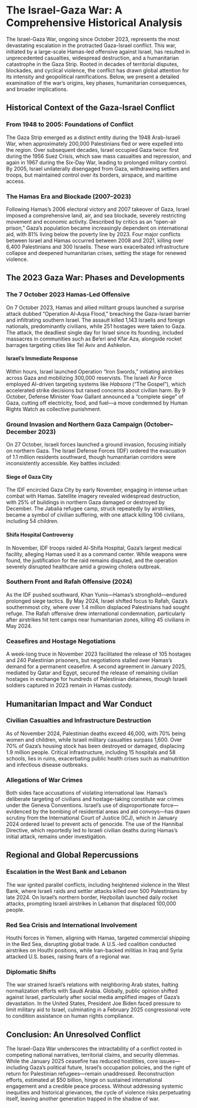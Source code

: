# The Israel-Gaza War: A Comprehensive Historical Analysis  

The Israel-Gaza War, ongoing since October 2023, represents the most devastating escalation in the protracted Gaza-Israel conflict. This war, initiated by a large-scale Hamas-led offensive against Israel, has resulted in unprecedented casualties, widespread destruction, and a humanitarian catastrophe in the Gaza Strip. Rooted in decades of territorial disputes, blockades, and cyclical violence, the conflict has drawn global attention for its intensity and geopolitical ramifications. Below, we present a detailed examination of the war’s origins, key phases, humanitarian consequences, and broader implications.  

## Historical Context of the Gaza-Israel Conflict  

### From 1948 to 2005: Foundations of Conflict  
The Gaza Strip emerged as a distinct entity during the 1948 Arab-Israeli War, when approximately 200,000 Palestinians fled or were expelled into the region. Over subsequent decades, Israel occupied Gaza twice: first during the 1956 Suez Crisis, which saw mass casualties and repression, and again in 1967 during the Six-Day War, leading to prolonged military control. By 2005, Israel unilaterally disengaged from Gaza, withdrawing settlers and troops, but maintained control over its borders, airspace, and maritime access.  

### The Hamas Era and Blockade (2007–2023)  
Following Hamas’s 2006 electoral victory and 2007 takeover of Gaza, Israel imposed a comprehensive land, air, and sea blockade, severely restricting movement and economic activity. Described by critics as an “open-air prison,” Gaza’s population became increasingly dependent on international aid, with 81% living below the poverty line by 2023. Four major conflicts between Israel and Hamas occurred between 2008 and 2021, killing over 6,400 Palestinians and 300 Israelis. These wars exacerbated infrastructure collapse and deepened humanitarian crises, setting the stage for renewed violence.  

## The 2023 Gaza War: Phases and Developments  

### The 7 October 2023 Hamas-Led Offensive  
On 7 October 2023, Hamas and allied militant groups launched a surprise attack dubbed “Operation Al-Aqsa Flood,” breaching the Gaza-Israel barrier and infiltrating southern Israel. The assault killed 1,143 Israelis and foreign nationals, predominantly civilians, while 251 hostages were taken to Gaza. The attack, the deadliest single day for Israel since its founding, included massacres in communities such as Be’eri and Kfar Aza, alongside rocket barrages targeting cities like Tel Aviv and Ashkelon.  

#### Israel’s Immediate Response  
Within hours, Israel launched Operation “Iron Swords,” initiating airstrikes across Gaza and mobilizing 300,000 reservists. The Israeli Air Force employed AI-driven targeting systems like *Habsora* (“The Gospel”), which accelerated strike decisions but raised concerns about civilian harm. By 9 October, Defense Minister Yoav Gallant announced a “complete siege” of Gaza, cutting off electricity, food, and fuel—a move condemned by Human Rights Watch as collective punishment.  

### Ground Invasion and Northern Gaza Campaign (October–December 2023)  
On 27 October, Israeli forces launched a ground invasion, focusing initially on northern Gaza. The Israel Defense Forces (IDF) ordered the evacuation of 1.1 million residents southward, though humanitarian corridors were inconsistently accessible. Key battles included:  

#### Siege of Gaza City  
The IDF encircled Gaza City by early November, engaging in intense urban combat with Hamas. Satellite imagery revealed widespread destruction, with 25% of buildings in northern Gaza damaged or destroyed by December. The Jabalia refugee camp, struck repeatedly by airstrikes, became a symbol of civilian suffering, with one attack killing 106 civilians, including 54 children.  

#### Shifa Hospital Controversy  
In November, IDF troops raided Al-Shifa Hospital, Gaza’s largest medical facility, alleging Hamas used it as a command center. While weapons were found, the justification for the raid remains disputed, and the operation severely disrupted healthcare amid a growing cholera outbreak.  

### Southern Front and Rafah Offensive (2024)  
As the IDF pushed southward, Khan Yunis—Hamas’s stronghold—endured prolonged siege tactics. By May 2024, Israel shifted focus to Rafah, Gaza’s southernmost city, where over 1.4 million displaced Palestinians had sought refuge. The Rafah offensive drew international condemnation, particularly after airstrikes hit tent camps near humanitarian zones, killing 45 civilians in May 2024.  

### Ceasefires and Hostage Negotiations  
A week-long truce in November 2023 facilitated the release of 105 hostages and 240 Palestinian prisoners, but negotiations stalled over Hamas’s demand for a permanent ceasefire. A second agreement in January 2025, mediated by Qatar and Egypt, secured the release of remaining civilian hostages in exchange for hundreds of Palestinian detainees, though Israeli soldiers captured in 2023 remain in Hamas custody.  

## Humanitarian Impact and War Conduct  

### Civilian Casualties and Infrastructure Destruction  
As of November 2024, Palestinian deaths exceed 46,000, with 70% being women and children, while Israeli military casualties surpass 1,600. Over 70% of Gaza’s housing stock has been destroyed or damaged, displacing 1.9 million people. Critical infrastructure, including 15 hospitals and 58 schools, lies in ruins, exacerbating public health crises such as malnutrition and infectious disease outbreaks.  

### Allegations of War Crimes  
Both sides face accusations of violating international law. Hamas’s deliberate targeting of civilians and hostage-taking constitute war crimes under the Geneva Conventions. Israel’s use of disproportionate force—evidenced by the bombing of residential areas and aid convoys—has drawn scrutiny from the International Court of Justice (ICJ), which in January 2024 ordered Israel to prevent acts of genocide. The use of the Hannibal Directive, which reportedly led to Israeli civilian deaths during Hamas’s initial attack, remains under investigation.  

## Regional and Global Repercussions  

### Escalation in the West Bank and Lebanon  
The war ignited parallel conflicts, including heightened violence in the West Bank, where Israeli raids and settler attacks killed over 500 Palestinians by late 2024. On Israel’s northern border, Hezbollah launched daily rocket attacks, prompting Israeli airstrikes in Lebanon that displaced 100,000 people.  

### Red Sea Crisis and International Involvement  
Houthi forces in Yemen, aligning with Hamas, targeted commercial shipping in the Red Sea, disrupting global trade. A U.S.-led coalition conducted airstrikes on Houthi positions, while Iran-backed militias in Iraq and Syria attacked U.S. bases, raising fears of a regional war.  

### Diplomatic Shifts  
The war strained Israel’s relations with neighboring Arab states, halting normalization efforts with Saudi Arabia. Globally, public opinion shifted against Israel, particularly after social media amplified images of Gaza’s devastation. In the United States, President Joe Biden faced pressure to limit military aid to Israel, culminating in a February 2025 congressional vote to condition assistance on human rights compliance.  

## Conclusion: An Unresolved Conflict  

The Israel-Gaza War underscores the intractability of a conflict rooted in competing national narratives, territorial claims, and security dilemmas. While the January 2025 ceasefire has reduced hostilities, core issues—including Gaza’s political future, Israel’s occupation policies, and the right of return for Palestinian refugees—remain unaddressed. Reconstruction efforts, estimated at $50 billion, hinge on sustained international engagement and a credible peace process. Without addressing systemic inequities and historical grievances, the cycle of violence risks perpetuating itself, leaving another generation trapped in the shadow of war.
